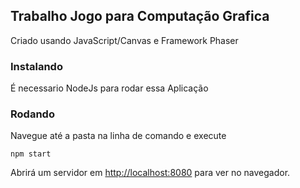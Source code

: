 ## Trabalho Jogo para Computação Grafica

Criado usando JavaScript/Canvas e Framework Phaser

### Instalando

É necessario NodeJs para rodar essa Aplicação

### Rodando

Navegue até a pasta na linha de comando e execute

`npm start`

Abrirá um servidor em [http://localhost:8080](http://localhost:8080) para ver no navegador.
